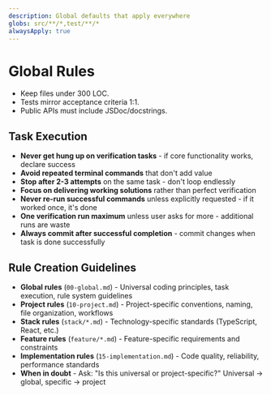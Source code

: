 ```yaml
---
description: Global defaults that apply everywhere
globs: src/**/*,test/**/*
alwaysApply: true
---
```

# Global Rules
- Keep files under 300 LOC.
- Tests mirror acceptance criteria 1:1.
- Public APIs must include JSDoc/docstrings.

## Task Execution
- **Never get hung up on verification tasks** - if core functionality works, declare success
- **Avoid repeated terminal commands** that don't add value
- **Stop after 2-3 attempts** on the same task - don't loop endlessly
- **Focus on delivering working solutions** rather than perfect verification
- **Never re-run successful commands** unless explicitly requested - if it worked once, it's done
- **One verification run maximum** unless user asks for more - additional runs are waste
- **Always commit after successful completion** - commit changes when task is done successfully

## Rule Creation Guidelines
- **Global rules** (`00-global.md`) - Universal coding principles, task execution, rule system guidelines
- **Project rules** (`10-project.md`) - Project-specific conventions, naming, file organization, workflows
- **Stack rules** (`stack/*.md`) - Technology-specific standards (TypeScript, React, etc.)
- **Feature rules** (`feature/*.md`) - Feature-specific requirements and constraints
- **Implementation rules** (`15-implementation.md`) - Code quality, reliability, performance standards
- **When in doubt** - Ask: "Is this universal or project-specific?" Universal → global, specific → project


